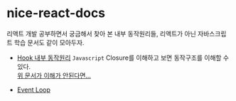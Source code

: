 # nice-react-docs
 
  리액트 개발 공부하면서 궁금해서 찾아 본 내부 동작원리들, 리액트가 아닌 자바스크립트 학습 문서도 같이 모아두자.
 
  
* [Hook 내부 동작원리](https://ingg.dev/hook-work/) `Javascript` Closure를 이해하고 보면 동작구조를 이해할 수 있다.  
  [위 문서가 이해가 안된다면...](https://developer.mozilla.org/ko/docs/Web/JavaScript/Closures)  
 
 
* [Event Loop](https://www.youtube.com/watch?v=8aGhZQkoFbQ)  
